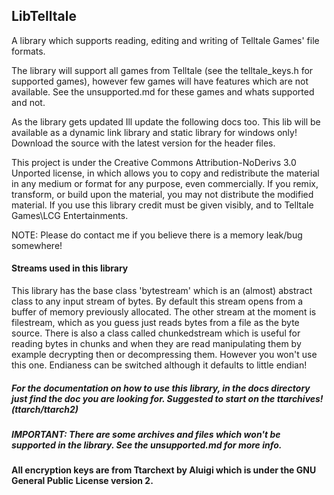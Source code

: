 ## LibTelltale
A library which supports reading, editing and writing of Telltale Games' file formats.

The library will support all games from Telltale (see the telltale_keys.h for supported games), however few games will have features which are not available. See the unsupported.md for these games and whats supported and not.

As the library gets updated Ill update the following docs too. 
This lib will be available as a dynamic link library and static library for windows only! Download the source with the latest version for the header files.

This project is under the Creative Commons Attribution-NoDerivs 3.0 Unported license, in which allows you to copy and redistribute the material in any medium or format for any purpose, even commercially. If you remix, transform, or build upon the material, you may not distribute the modified material. If you use this library credit must be given visibly, and to Telltale Games\LCG Entertainments.

NOTE: Please do contact me if you believe there is a memory leak/bug somewhere! 

#### Streams used in this library

This library has the base class 'bytestream' which is an (almost) abstract class to any input stream of bytes. By default this stream opens from a buffer of memory previously allocated. The other stream at the moment is filestream, which as you guess just reads bytes from a file as the byte source. There is also a class called chunkedstream which is useful for reading bytes in chunks and when they are read manipulating them by example decrypting then or decompressing them. However you won't use this one. Endianess can be switched although it defaults to little endian!

##### For the documentation on how to use this library, in the docs directory just find the doc you are looking for. Suggested to start on the ttarchives! (ttarch/ttarch2)

##### IMPORTANT: There are some archives and files which won't be supported in the library. See the unsupported.md for more info.

#### All encryption keys are from Ttarchext by Aluigi which is under the GNU General Public License version 2.
